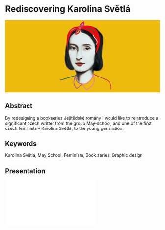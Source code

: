 # Rediscovering Karolina Světlá
![Karolina Svetla.](img/ks.png)

## Abstract

By redesigning a bookseries Ještědské romány I would like to reintroduce a significant czech writter from the group May-school, and one of the first czech feminists – Karolina Světlá, to the young generation.

## Keywords

Karolina Světlá, May School, Feminism, Book series, Graphic design

## Presentation
![presentation.](pdf/presentation.pdf)
